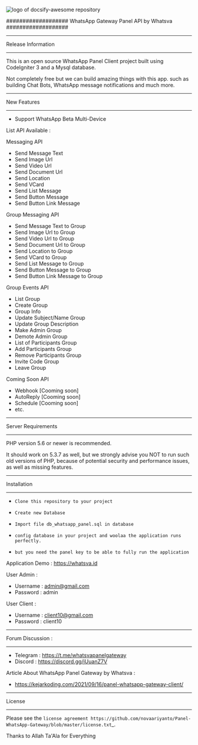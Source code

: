 
<br>
<img src="https://github.com/novaariyanto/Panel-WhatsApp-Gateway/blob/master/assets/screenshoot/ScanQr.JPG?raw=true" alt="logo of docsify-awesome repository" style="max-width: 100%;">
<br>

###################
WhatsApp Gateway Panel API by Whatsva
###################
*******************
Release Information
*******************

This is an open source WhatsApp Panel Client project built using CodeIgniter 3 and a Mysql database.

Not completely free but we can build amazing things with this app. 
such as building Chat Bots, WhatsApp message notifications and much more.

**************************
New Features
**************************

*  Support WhatsApp Beta Multi-Device

List API Available :

Messaging API

- Send Message Text 
- Send Image Url 
- Send Video Url 
- Send Document Url 
- Send Location 
- Send VCard 
- Send List Message 
- Send Button Message 
- Send Button Link Message 


Group Messaging API

- Send Message Text to Group
- Send Image Url to Group
- Send Video Url to Group
- Send Document Url to Group
- Send Location to Group
- Send VCard to Group
- Send List Message to Group
- Send Button Message to Group
- Send Button Link Message to Group

Group Events API

- List Group
- Create Group
- Group Info
- Update Subject/Name Group
- Update Group Description
- Make Admin Group
- Demote Admin Group
- List of Participants Group
- Add Participants Group
- Remove Participants Group
- Invite Code Group
- Leave Group


Coming Soon API

- Webhook [Cooming soon]
- AutoReply [Cooming soon]
- Schedule [Cooming soon]
- etc.

*******************
Server Requirements
*******************

PHP version 5.6 or newer is recommended.

It should work on 5.3.7 as well, but we strongly advise you NOT to run
such old versions of PHP, because of potential security and performance
issues, as well as missing features.

************
Installation
************

-  `Clone this repository to your project`
-  `Create new Database`
-  `Import file db_whatsapp_panel.sql in database`
-  `config database in your project and woolaa the application runs perfectly.`

-  `but you need the panel key to be able to fully run the application` 

Application Demo : https://whatsva.id

User Admin : 
 - Username : admin@gmail.com
 - Password : admin

 User Client : 
 - Username : client10@gmail.com
 - Password : client10


 *******
 Forum Discussion : 
 *******

 - Telegram : https://t.me/whatsvapanelgateway
 - Discord  : https://discord.gg/jUuanZ7V

 Article About WhatsApp Panel Gateway by Whatsva : 

 - https://kejarkoding.com/2021/09/16/panel-whatsapp-gateway-client/

*******
License
*******

Please see the `license
agreement https://github.com/novaariyanto/Panel-WhatsApp-Gateway/blob/master/license.txt`_.


Thanks to Allah Ta'Ala for Everything


